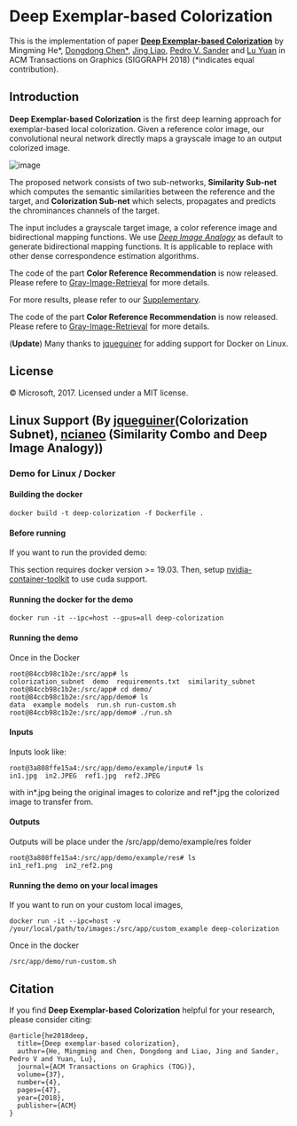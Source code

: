 # Deep Exemplar-based Colorization

This is the implementation of paper [**Deep Exemplar-based Colorization**](https://arxiv.org/abs/1807.06587) by Mingming He*, [Dongdong Chen*](http://www.dongdongchen.bid/),
[Jing Liao](https://liaojing.github.io/html/index.html), [Pedro V. Sander](http://www.cse.ust.hk/~psander/) and 
[Lu Yuan](http://www.lyuan.org/) in ACM Transactions on Graphics (SIGGRAPH 2018) (*indicates equal contribution).


## Introduction

**Deep Exemplar-based Colorization** is the ﬁrst deep learning approach for exemplar-based local colorization. 
Given a reference color image, our convolutional neural network directly maps a grayscale image to an output colorized image.

![image](https://github.com/msracver/Deep-Exemplar-based-Colorization/blob/master/demo/data/representative.jpg)

The proposed network consists of two sub-networks, **Similarity Sub-net** which computes the semantic similarities between 
the reference and the target, and **Colorization Sub-net** which selects, propagates and predicts the chrominances channels of the target.

The input includes a grayscale target image, a color reference image and bidirectional mapping functions. We use [*Deep Image Analogy*](https://github.com/msracver/Deep-Image-Analogy) as default to generate bidirectional mapping functions. It is applicable to replace with other dense correspondence estimation algorithms.

The code of the part **Color Reference Recommendation** is now released. Please refere to [Gray-Image-Retrieval](https://github.com/hmmlillian/Gray-Image-Retrieval) for more details.

For more results, please refer to our [Supplementary](http://www.dongdongchen.bid/supp/deep_exam_colorization/index.html).

The code of the part **Color Reference Recommendation** is now released. Please refere to [Gray-Image-Retrieval](https://github.com/hmmlillian/Gray-Image-Retrieval) for more details.

(**Update**) Many thanks to [jqueguiner](https://github.com/jqueguiner) for adding support for Docker on Linux.


## License

© Microsoft, 2017. Licensed under a MIT license.


## Linux Support (By [jqueguiner](https://github.com/jqueguiner)(Colorization Subnet), [ncianeo](https://github.com/ncianeo) (Similarity Combo and Deep Image Analogy))

### Demo for Linux / Docker

#### Building the docker
```
docker build -t deep-colorization -f Dockerfile .
```

#### Before running
If you want to run the provided demo:

This section requires docker version >= 19.03.
Then, setup [nvidia-container-toolkit](https://github.com/NVIDIA/nvidia-docker) to use cuda support.

#### Running the docker for the demo
```
docker run -it --ipc=host --gpus=all deep-colorization
```

#### Running the demo
Once in the Docker
```
root@84ccb98c1b2e:/src/app# ls
colorization_subnet  demo  requirements.txt  similarity_subnet
root@84ccb98c1b2e:/src/app# cd demo/
root@84ccb98c1b2e:/src/app/demo# ls
data  example models  run.sh run-custom.sh
root@84ccb98c1b2e:/src/app/demo# ./run.sh
```

#### Inputs
Inputs look like:
```
root@3a808ffe15a4:/src/app/demo/example/input# ls
in1.jpg  in2.JPEG  ref1.jpg  ref2.JPEG
```
with in*.jpg being the original images to colorize and ref*.jpg the colorized image to transfer from.

#### Outputs
Outputs will be place under the /src/app/demo/example/res folder

```
root@3a808ffe15a4:/src/app/demo/example/res# ls
in1_ref1.png  in2_ref2.png
```

#### Running the demo on your local images
If you want to run on your custom local images,
```
docker run -it --ipc=host -v /your/local/path/to/images:/src/app/custom_example deep-colorization
```

Once in the docker
```
/src/app/demo/run-custom.sh
```

## Citation
If you find **Deep Exemplar-based Colorization** helpful for your research, please consider citing:
```
@article{he2018deep,
  title={Deep exemplar-based colorization},
  author={He, Mingming and Chen, Dongdong and Liao, Jing and Sander, Pedro V and Yuan, Lu},
  journal={ACM Transactions on Graphics (TOG)},
  volume={37},
  number={4},
  pages={47},
  year={2018},
  publisher={ACM}
}
```
